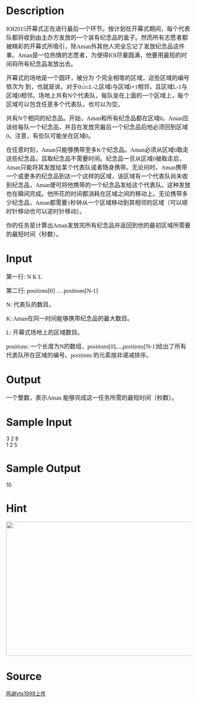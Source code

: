 
# Description

<div class="content"><p><span lang="EN-US" style="font-size:12.0pt;font-family:宋体">IOI2015</span><span style="font-size:12.0pt;font-family:宋体">开幕式正在进行最后一个环节。按计划在开幕式期间，每个代表队都将收到由主办方发放的一个装有纪念品的盒子。然而所有志愿者都被精彩的开幕式所吸引，除<span lang="EN-US">Aman</span>外其他人完全忘记了发放纪念品这件事。<span lang="EN-US">Aman</span>是一位热情的志愿者，为使得<span lang="EN-US">IOI</span>尽量圆满，他要用最短的时间将所有纪念品发放出去。</span></p>
<p><!--[if gte mso 9]><xml>
<w:LatentStyles DefLockedState="false" LatentStyleCount="156">
</w:LatentStyles>
</xml><![endif]--><!--[if !mso]><object
classid="clsid:38481807-CA0E-42D2-BF39-B33AF135CC4D" id=ieooui></object>
<style>
st1\:*{behavior:url(#ieooui) }
</style>
<![endif]--><!--[if gte mso 10]>
<style>
/* Style Definitions */
table.MsoNormalTable
{mso-style-name:普通表格;
mso-tstyle-rowband-size:0;
mso-tstyle-colband-size:0;
mso-style-noshow:yes;
mso-style-parent:"";
mso-padding-alt:0cm 5.4pt 0cm 5.4pt;
mso-para-margin:0cm;
mso-para-margin-bottom:.0001pt;
mso-pagination:widow-orphan;
font-size:10.0pt;
font-family:"Times New Roman";
mso-fareast-font-family:"Times New Roman";
mso-ansi-language:#0400;
mso-fareast-language:#0400;
mso-bidi-language:#0400;}
</style>
<![endif]--></p>
<p class="MsoNormal"><span style="font-size:12.0pt;font-family:宋体">开幕式的场地是一个圆环，被分为 个完全相等的区域，这些区域的编号依次为 到，也就是说，对于<span lang="EN-US">0</span></span><span lang="EN-US" style="font-size:12.0pt;font-family:宋体;mso-bidi-font-family:Cambria">≤i≤L-2</span><span lang="EN-US" style="font-size:12.0pt;font-family:宋体">,</span><span style="font-size:12.0pt;font-family:宋体">区域<span lang="EN-US">i</span>与区域<span lang="EN-US">i+1</span>相邻，且区域<span lang="EN-US">L-1</span>与区域<span lang="EN-US">0</span>相邻。场地上共有<span lang="EN-US">N</span>个代表队，每队坐在上面的一个区域上，每个区域可以包含任意多个代表队，也可以为空。</span></p>
<p class="MsoNormal"><span style="font-size:12.0pt;font-family:宋体">共有<span lang="EN-US">N</span>个相同的纪念品。开始，<span lang="EN-US">Aman</span>和所有纪念品都在区域<span lang="EN-US">0</span>。<span lang="EN-US">Aman</span>应该给每队一个纪念品，并且在发放完最后一个纪念品后他必须回到区域<span lang="EN-US">0</span>。注意，有些队可能坐在区域<span lang="EN-US">0</span>。</span></p>
<p class="MsoNormal"><span style="font-size:12.0pt;font-family:宋体">在任意时刻，<span lang="EN-US">Aman</span>只能够携带至多<span lang="EN-US">K</span>个纪念品。<span lang="EN-US">Aman</span>必须从区域<span lang="EN-US">0</span>取走这些纪念品，且取纪念品不需要时间。纪念品一旦从区域<span lang="EN-US">0</span>被取走后，<span lang="EN-US">Aman</span>只能将其发放给某个代表队或者随身携带。无论何时，<span lang="EN-US">Aman</span>携带一个或更多的纪念品到达一个这样的区域，该区域有一个代表队尚未收到纪念品，<span lang="EN-US">Aman</span>便可将他携带的一个纪念品发给这个代表队。这种发放也在瞬间完成。他所花的时间都消耗在区域之间的移动上。无论携带多少纪念品，<span lang="EN-US">Aman</span>都需要<span lang="EN-US">1</span>秒钟从一个区域移动到其相邻的区域（可以顺时针移动也可以逆时针移动）。</span></p>
<p class="MsoNormal"><span style="font-size:12.0pt;font-family:宋体">你的任务是计算出<span lang="EN-US">Aman</span>发放完所有纪念品并返回到他的最初区域所需要的最短时间（秒数）。</span><span lang="PT-BR" style="font-size:12.0pt;font-family:宋体;
mso-bidi-font-family:Cambria;mso-ansi-language:PT-BR"><br/>
</span></p>
<p></p></div>

# Input

<div class="content"><p class="MsoNormal"><span style="font-size:12.0pt;font-family:宋体;mso-bidi-font-family:
Cambria">第一行</span><span lang="PT-BR" style="font-size:12.0pt;font-family:宋体;
mso-bidi-font-family:Cambria;mso-ansi-language:PT-BR">: N K L</span></p>
<p class="MsoNormal"><span style="font-size:12.0pt;font-family:宋体;mso-bidi-font-family:
Cambria">第二行</span><span lang="FR" style="font-size:12.0pt;font-family:宋体;
mso-bidi-font-family:Cambria;mso-ansi-language:FR">: positions[0] </span><span style="font-size:12.0pt;font-family:宋体;mso-bidi-font-family:Cambria;mso-ansi-language:
FR">…<span lang="FR"> positions[N-1]</span></span></p>
<p class="MsoNormal"><span lang="EN-US" style="font-size:12.0pt;font-family:宋体;
mso-bidi-font-family:Cambria">N: </span><span style="font-size:12.0pt;
font-family:宋体;mso-bidi-font-family:Cambria">代表队的数目。</span></p>
<p class="MsoNormal"><span lang="EN-US" style="font-size:12.0pt;font-family:宋体;
mso-bidi-font-family:Cambria">K: Aman</span><span style="font-size:12.0pt;
font-family:宋体;mso-bidi-font-family:Cambria">在同一时间能够携带纪念品的最大数目。</span></p>
<p class="MsoNormal"><span lang="EN-US" style="font-size:12.0pt;font-family:宋体;
mso-bidi-font-family:Cambria">L: </span><span style="font-size:12.0pt;
font-family:宋体;mso-bidi-font-family:Cambria">开幕式场地上的区域数目。</span></p>
<p class="MsoNormal"><span lang="EN-US" style="font-size:12.0pt;font-family:宋体;
mso-bidi-font-family:Cambria">positions: </span><span style="font-size:12.0pt;
font-family:宋体;mso-bidi-font-family:Cambria">一个长度为<span lang="EN-US">N</span>的数组，<span lang="EN-US">positions[0],...,positions[N-1]</span>给出了所有代表队所在区域的编号。<span lang="EN-US">positions </span>的元素按非递减排序。</span><span lang="EN-US" style="font-size:12.0pt;font-family:宋体;
mso-bidi-font-family:Cambria"><br/>
</span></p></div>

# Output

<div class="content"><p class="MsoNormal"><span style="font-size:12.0pt;font-family:宋体;mso-bidi-font-family:
Cambria">一个整数，表示<span lang="EN-US">Aman </span>能够完成这一任务所需的最短时间（秒数）。</span><span lang="EN-US" style="font-size:12.0pt;font-family:宋体;
mso-bidi-font-family:Cambria"><br/>
</span></p></div>

# Sample Input

<div class="content"><span class="sampledata">3 2 8<br/>
1 2 5</span></div>

# Sample Output

<div class="content"><span class="sampledata">10</span></div>

# Hint

<div class="content"><p></p><p><img width="581" height="366" src="/source/bzoj/4368/img/aHR0cHM6Ly9seWRzeS5jb20vSnVkZ2VPbmxpbmUvdXBsb2FkLzIwMTUxMi8xMS5naWY=.gif" alt=""/></p><p></p></div>

# Source

<div class="content"><p><a href="problemset.php?search=鸣谢yts1999上传">鸣谢yts1999上传</a></p></div>

